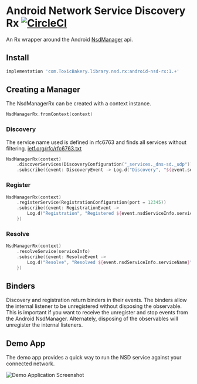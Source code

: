 # Android Network Service Discovery Rx [![CircleCI](https://circleci.com/gh/ToxicBakery/Android-Nsd-Rx.svg?style=svg)](https://circleci.com/gh/ToxicBakery/Android-Nsd-Rx)
An Rx wrapper around the Android [NsdManager](https://developer.android.com/reference/android/net/nsd/NsdManager.html) api.

## Install
```groovy
implementation 'com.ToxicBakery.library.nsd.rx:android-nsd-rx:1.+'
```

## Creating a Manager
The NsdManagerRx can be created with a context instance.

```kotlin
NsdManagerRx.fromContext(context)
```

### Discovery
The service name used is defined in rfc6763 and finds all services without filtering.
[ietf.org/rfc/rfc6763.txt](http://www.ietf.org/rfc/rfc6763.txt)

```kotlin
NsdManagerRx(context)
    .discoverServices(DiscoveryConfiguration("_services._dns-sd._udp"))
    .subscribe({event: DiscoveryEvent -> Log.d("Discovery", "${event.service.serviceName}")})
```

### Register
```kotlin
NsdManagerRx(context)
    .registerService(RegistrationConfiguration(port = 12345))
    .subscribe({event: RegistrationEvent ->
        Log.d("Registration", "Registered ${event.nsdServiceInfo.serviceName}")
    })
```

### Resolve
```kotlin
NsdManagerRx(context)
    .resolveService(serviceInfo)
    .subscribe({event: ResolveEvent ->
        Log.d("Resolve", "Resolved ${event.nsdServiceInfo.serviceName}")
    })
```

## Binders
Discovery and registration return binders in their events. The binders allow the internal listener to be unregistered without disposing the observable. This is important if you want to receive the unregister and stop events from the Android NsdManager. Alternately, disposing of the observables will unregister the internal listeners.


## Demo App
The demo app provides a quick way to run the NSD service against your connected network.

![Demo Application Screenshot][demo-app-screenshot]

[demo-app-screenshot]: https://user-images.githubusercontent.com/1614281/42720862-9e983c8c-86fd-11e8-8d25-70ac04022a68.png